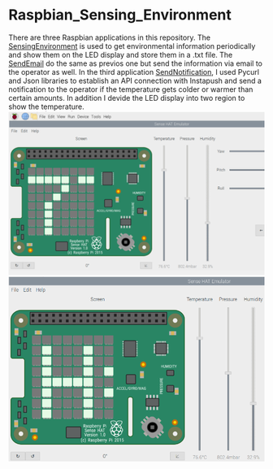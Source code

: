 # Raspbian_Sensing_Environment
 There are three Raspbian applications in this repository. The [SensingEnvironment](SensingEnvironment.py) is used to get environmental information periodically and show them on the LED display and store them in a .txt file. The [SendEmail](SendEmail.py) do the same as previos one but send the information via email to the operator as well. In the third application [SendNotification](SendNotification.py), I used Pycurl and Json libraries to establish an API connection with Instapush and send a notification to the operator if the temperature gets colder or warmer than certain amounts. In addition I devide the LED display into two region to show the temperature.
 ![picture](SensingEnvironment.PNG)
  ![picture](SensingEnvironment1.PNG)
